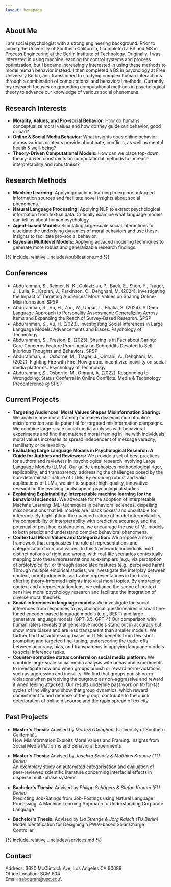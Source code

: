 ```yaml
---
layout: homepage
---
```


## About Me 
I am social psychologist with a strong engineering background. Prior to joining the University of Southern California, 
I completed a  BS and MS in Process Engineering at the Berlin Institute of Technology. 
Originally, I was interested in using machine learning for control systems and process optimization, 
but I became increasingly interested in using these methods to model human behavior instead. 
I then completed a BS in psychology at Free University Berlin, and transitioned to
studying complex human interactions through a combination of computational and behavioral methods. 
Currently, my research focuses on grounding computational methods in psychological theory to advance our knowledge of various social phenomena. 

## Research Interests 

- **Morality, Values, and Pro-social Behavior:** How do humans conceptualize moral values and how do they guide our behavior, good or bad?
- **Online & Social Media Behavior:** What insights does online behavior across various contexts provide about hate, conflicts, as well as mental health & well-being? 
- **Theory-Driven Computational Models:** How can we place top-down, theory-driven constraints on computational methods to increase interpretability and robustness? 

## Research Methods 
- **Machine Learning:** Applying machine learning to explore untapped information sources and facilitate novel insights about social phenomena.
- **Natural Language Processing:** Applying NLP to extract psychological information from textual data. Critically examine what language models can tell us about human psychology. 
- **Agent-based Models:** Simulating large-scale social interactions to elucidate the underlying dynamics of moral behaviors and use these insights to facilitate pro-social behavior. 
- **Bayesian Multilevel Models:** Applying advaced modeling techniques to generate more robust and generalizable research findings. 


<!-- ## News -->
<!--  -->
<!-- - **[Aug. 2024]** Coming soon. -->


{% include_relative _includes/publications.md %} 

## Conferences 
- Abdurahman, S., Reimer, N. K., Golazizian, P., Baek, E., Shen, Y., Trager, J., Lulla, R., Kaplan, J., Parkinson, C., Dehghani, M. (2024). Investigating the Impact of Targeting Audiences' Moral Values on Sharing Online-Misinformation. SPSP
- Abdurahman, S., Vu, H., Zou, W., Ungar, L., Bhatia, S. (2024). A Deep Language Approach to Personality Assessment: Generalizing Across Items and Expanding the Reach of Survey-Based Research. SPSP
- Abdurahman, S., Vu, H. (2023). Investigating Social Inferences in Large Language Models: Advancements and Biases. Psychology of Technology
- Abdurahman, S., Preston, E. (2023). Sharing is in Fact about Caring: Care Concerns Feature Prominently on Subreddits Devoted to Self-Injurious Thoughts and Behaviors. SPSP
- Abdurahman, S., Osborne, M., Trager, J., Omrani, A., Dehghani, M. (2022). Fighting Fire with Fire: How groups incentivize incivility on social media platforms. Psychology of Technology
- Abdurahman, S., Osborne, M., Omrani, A. (2022). Responding to Wrongdoing: Status Conferral in Online Conflicts. Media \& Technology Preconference @ SPSP

## Current Projects 
- **Targeting Audiences' Moral Values Shapes Misinformation Sharing:** We analyze how moral framing increases dissemination of online misinformation and its potential for
targeted misinformation campaigns. We combine large-scale social media analyses with behavioral experiments and find that matched moral framing in line with individuals'
 moral values increases its spread independent of message veracity, familiarity or believability. 
 - **Evaluating Large Language Models in Psychological Research: A Guide for Authors and Reviewers:** We provide a set of best practices for authors and reviewers in psychological research
  involving Large Language Models (LLMs). Our guide emphasizes methodological rigor, replicability, and transparency, addressing the challenges posed by the non-deterministic nature of LLMs. 
  By ensuring robust and valid applications of LLMs, we aim to support high-quality, innovative research in the evolving landscape of psychological studies
- **Explaining Explainability: Interpretable machine learning for the behavioral sciences:** We advocate for the adoption of interpretable Machine Learning (ML) techniques in behavioral sciences,
 dispelling misconceptions that ML models are 'black boxes' and unsuitable for inference. By highlighting the nuanced nature of model interpretability, 
 the compatibility of interpretability with predictive accuracy, and the potential of post hoc explanations, we encourage the use of ML models to both predict and understand complex behavioral phenomena.
- **Contextual Moral Values and Categorization:** We propose a novel framework that emphasizes the role of representations and categorization for moral values.
In this framework, individuals hold distinct notions of right and wrong, with real-life scenarios contextually mapping onto these representations as exemplars (e.g., via perception of prototypicality) or through associated features (e.g., perceived harm). 
Through multiple empirical studies, we investigate the interplay between context, moral judgments, and value representations in the brain, offering theory-informed insights into vital moral topics. 
By embracing context and a representation lens, we enhance the scope of context-sensitive moral psychology research and facilitate the integration of diverse moral theories. 
- **Social inferences in language models:** We investigate the social inferences from responses to psychological questionnaires in small fine-tuned encoder-based language models (e.g., BERT) and large generative language models (GPT-3.5, GPT-4)
Our comparison with human raters reveals that generative models stand out in accuracy but show more biases and are less transparent than smaller models. 
We further find that addressing biases in LLMs benefits from few-shot prompting and targeted fine-tuning, underscoring the trade-offs between accuracy, bias, and transparency in applying language models to social inference tasks.
- **Counter-normative status conferral on social media platform:** We combine large-scale social media analysis with behavioral experiments to investigate how and when groups punish or reward norm-violations, such as aggression and incivility. 
We find that groups punish norm-violations when perceiving the outgroup as non-aggressive and reward it when feeling attacked. Our results underline past work on tit-for-tat cycles of incivility 
and show that group dynamics, which  reward commitment to and defense of the group, contribute to the quick deterioration of online discourse and the rapid spread of toxicity. 

## Past Projects 

- **Master's Thesis:** Advised by  _Morteza Dehghani_ (University of Southern California)_ <br>
How Misinformation Exploits Moral Values and Framing: Insights from Social Media Platforms and Behavioral Experiments

- **Master's Thesis:** Advised by _Joschka Schulz & Matthias Kraume (TU Berlin)_ <br> 
An exemplary study on automated categorisation and evaluation of peer-reviewed scientific literature concerning interfacial effects in disperse multi-phase systems 

- **Bachelor's Thesis:** Advised by _Philipp Schäpers & Stefan Krumm (FU Berlin)_ <br> 
Predicting Job-Ratings from Job-Postings using Natural Language Processing: A Machine Learning Approach to Understanding Corporate Language 

- **Bachelor's Thesis:** Advised by _Lia Strenge & Jörg Raisch (TU Berlin)_ <br> 
Model Identification for Designing a PWM-based Solar Charge Controller 

{% include_relative _includes/services.md %}

## Contact 
Address: 3620 McClintock Ave, Los Angeles CA 90089\
Office Location: SGM 604\
Email: sabdurah@usc.edu\
<!-- Phone: (XXX) XXX-XXXX --> 


